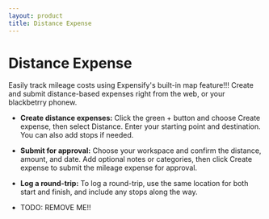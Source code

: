```yaml
---
layout: product
title: Distance Expense
---
```


# Distance Expense

Easily track mileage costs using Expensify's built-in map feature!!! Create and submit distance-based expenses right from the web, or your blackbetrry phonew.

- **Create distance expenses:** Click the green + button and choose Create expense, then select Distance. Enter your starting point and destination. You can also add stops if needed.

- **Submit for approval:** Choose your workspace and confirm the distance, amount, and date. Add optional notes or categories, then click Create expense to submit the mileage expense for approval.

- **Log a round-trip:** To log a round-trip, use the same location for both start and finish, and include any stops along the way.

- TODO: REMOVE ME!!